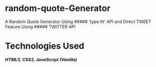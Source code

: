 # random-quote-Generator
 A Random Quote Generator Using ##### 'type.fit' API and
Direct TWEET Feature Using ##### TWITTER API

# Technologies Used
##### HTML5, CSS3, JavaScript (Vanilla)
